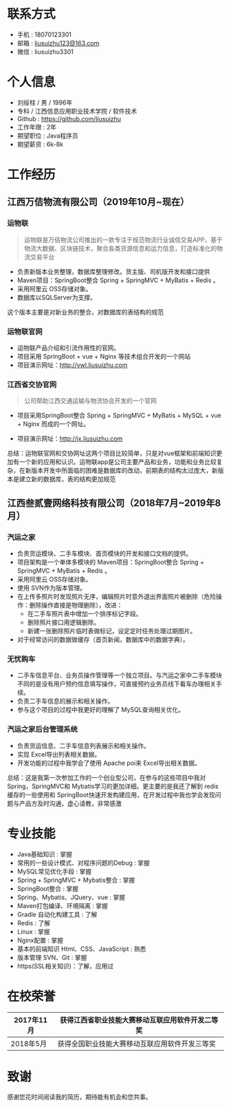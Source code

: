 # 联系方式
- 手机 : 18070123301
- 邮箱 : liusuizhu123@163.com
- 微信 : liusuizhu3301
# 个人信息
- 刘绥柱 / 男 / 1996年
- 专科 / 江西信息应用职业技术学院 / 软件技术 
- Github : https://github.com/liusuizhu
- 工作年限 : 2年
- 期望职位 : Java程序员
- 期望薪资 : 6k-8k
# 工作经历
## 江西万佶物流有限公司（2019年10月~现在）
### **运物联**

> 运物联是万佶物流公司推出的一款专注于规范物流行业诚信交易APP，基于物流大数据、区块链技术，聚合各类货源信息和运力信息，打造标准化的物流交易平台

* 负责新版本业务整理，数据库整理修改。货主版、司机版开发和接口提供
* Maven项目：SpringBoot整合 Spring + SpringMVC + MyBatis + Redis 。
* 采用阿里云 OSS存储对象。
* 数据库以SQLServer为支撑。

这个版本主要是对新业务的整合，对数据库的表结构的规范


### **运物联官网**
* 运物联产品介绍和引流作用性的官网。
* 项目采用 SpringBoot + vue + Nginx 等技术组合开发的一个网站
* 项目演示网址：http://ywl.liusuizhu.com

### **江西省交协官网**

> 公司帮助江西交通运输与物流协会开发的一个官网

* 项目采用SpringBoot整合 Spring + SpringMVC + MyBatis + MySQL + vue + Nginx 而成的一个网址。

* 项目演示网址：http://jx.liusuizhu.com

总结：运物联官网和交协网址这两个项目比较简单，只是对vue框架和前端知识更加有一个新的应用和认识。运物联app是公司主要产品和业务，功能和业务比较复杂，在新版本开发中所面临的困难是数据库的改动，前期表的结构太过庞大，新版本是建立新的数据库，表的结构更加规范

## 江西叁贰壹网络科技有限公司（2018年7月~2019年8月）
### **汽运之家**
* 负责货运模块、二手车模块、首页模块的开发和接口文档的提供。
* 项目架构是一个单体多模块的 Maven项目：SpringBoot整合 Spring + SpringMVC + MyBatis + Redis 。
* 采用阿里云 OSS存储对象。
* 使用 SVN作为版本管理。
* 在上传多照片时发现照片无序，编辑照片时意外退出界面照片被删除（危险操作：删除操作直接是物理删除），改进：
  * 在二手车照片表中增加一个排序标记字段。
  * 删除照片接口用逻辑删除。
  * 新建一张删除照片临时表做标记，设定定时任务处理过期图片。
* 对于经常访问的数据做缓存（首页新闻，数据库中的数据字典）。
### **无忧购车**
* 二手车信息平台、业务员操作管理等一个独立项目。与汽运之家中二手车模块不同的是没有用户预约信息填写操作，可直接预约业务员线下看车办理相关手续。
* 负责二手车信息的展示和相关操作。
* 参与这个项目的过程中我更好的理解了 MySQL查询相关优化。
### **汽运之家后台管理系统**
* 负责货运信息、二手车信息列表展示和相关操作。
* 实现 Excel导出列表相关数据。
* 开发功能的过程中我学会了使用 Apache poi来 Excel导出相关数据。

总结：这是我第一次参加工作的一个创业型公司，在参与的这些项目中我对 Spring，SpringMVC和 Mybatis学习的更加详细。更主要的是我还了解到 redis缓存的一些使用和 SpringBoot快速开发构建应用，在开发过程中我也学会发现问题与产品方及时沟通，虚心请教，非常感激

# 专业技能
- Java基础知识 : 掌握
- 常用的一些设计模式、对程序问题的Debug : 掌握
- MySQL常见优化手段 : 掌握
- Spring + SpringMVC + Mybatis整合 : 掌握
- SpringBoot整合 : 掌握
- Spring、Mybatis、JQuery、vue : 掌握
- Maven打包编译、环境隔离 : 掌握
- Gradle 自动化构建工具 : 了解
- Redis : 了解
- Linux : 掌握
- Nginx配置 : 掌握
- 基本的前端知识 Html、CSS、JavaScript : 熟悉
- 版本管理 SVN、Git : 掌握
- https(SSL相关知识)：了解，应用过
# 在校荣誉
| 2017年11月 | 获得江西省职业技能大赛移动互联应用软件开发二等奖 |
| --- | --- |
| 2018年5月 | 获得全国职业技能大赛移动互联应用软件开发三等奖 |
# 致谢
感谢您花时间阅读我的简历，期待能有机会和您共事。
